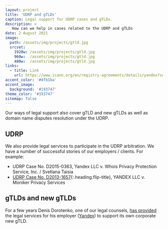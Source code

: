 ```yaml
---
layout: project
title: 'UDRP and gTLDs'
caption: Legal support for UDRP cases and gTLDs.
description: >
   How can we help in cases related to the UDRP and gTLDs  
date: 2 August 2021
image: 
  path: /assets/img/projects/gtld.jpg
  srcset: 
    1920w: /assets/img/projects/gtld.jpg
    960w:  /assets/img/projects/gtld.jpg
    480w:  /assets/img/projects/gtld.jpg
links:
  - title: Link
    url: https://www.icann.org/en/registry-agreements/details/yandex?section=agreement
accent_color: '#4fb1ba'
accent_image:
  background: '#193747'
theme_color: '#193747'
sitemap: false
---
```


Our ways of legal support also cover gTLD and new gTLDs as well as domain name disputes resolution under the UDRP.

## UDRP

We also provide legal services to participate in the UDRP arbitration. We have a number of successful stories of our employers / clients. For example:
* UDRP Case No. D2015-0363,  Yandex LLC v. Whois Privacy Protection Service, Inc. / Svetlana Taisia 
* [UDRP Case No. D2013-1657](../../blog/example/2021-07-23-udrp-d2013-1657){:.heading.flip-title},  YANDEX LLC v. Moniker Privacy Services 

## gTLDs and new gTLDs

For a few years Denis Dorotenko, one of our legal counsels, [has provided](https://itp.cdn.icann.org/en/files/registry-agreements/yandex/yandex-contacts-16jul14-en.pdf) the legal services for his employer ([Yandex](https://yandex.com/company)) to support its own corporate new gTLD.

